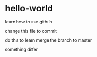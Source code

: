 # hello-world
learn how to use github 

change this file to commit 

do this to learn merge the branch to master

something differ
